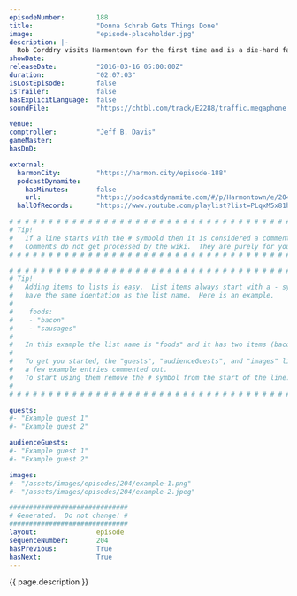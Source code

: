 ```yaml
---
episodeNumber:        188
title:                "Donna Schrab Gets Things Done"
image:                "episode-placeholder.jpg"
description: |-
  Rob Corddry visits Harmontown for the first time and is a die-hard fan, everyone falls in love with him. Later we meet Rob Schrab's parents! Watch the video at harmontown.com. Become a member! Outro music: "Lonely Forever" by Babes
showDate:             
releaseDate:          "2016-03-16 05:00:00Z"
duration:             "02:07:03"
isLostEpisode:        false
isTrailer:            false
hasExplicitLanguage:  false
soundFile:            "https://chtbl.com/track/E2288/traffic.megaphone.fm/STA7659970412.mp3?updated=1560382687"

venue:                
comptroller:          "Jeff B. Davis"
gameMaster:           
hasDnD:               

external:
  harmonCity:         "https://harmon.city/episode-188"
  podcastDynamite:
    hasMinutes:       false
    url:              "https://podcastdynamite.com/#/p/Harmontown/e/204/188"
  hallOfRecords:      "https://www.youtube.com/playlist?list=PLqxM5x81hNOYkoxNRn8sw8ou-o78nZMXW"

# # # # # # # # # # # # # # # # # # # # # # # # # # # # # # # # # # # # # # # # # # # # #
# Tip!
#   If a line starts with the # symbold then it is considered a comment.
#   Comments do not get processed by the wiki.  They are purely for your information.
# # # # # # # # # # # # # # # # # # # # # # # # # # # # # # # # # # # # # # # # # # # # #

# # # # # # # # # # # # # # # # # # # # # # # # # # # # # # # # # # # # # # # # # # # # #
# Tip!
#   Adding items to lists is easy.  List items always start with a - symbol and have
#   have the same identation as the list name.  Here is an example.
#
#    foods:
#    - "bacon"
#    - "sausages"
#
#   In this example the list name is "foods" and it has two items (bacon, and sausages).
#
#   To get you started, the "guests", "audienceGuests", and "images" lists below have
#   a few example entries commented out.
#   To start using them remove the # symbol from the start of the line.
#
# # # # # # # # # # # # # # # # # # # # # # # # # # # # # # # # # # # # # # # # # # # # #

guests:
#- "Example guest 1"
#- "Example guest 2"

audienceGuests:
#- "Example guest 1"
#- "Example guest 2"

images:
#- "/assets/images/episodes/204/example-1.png"
#- "/assets/images/episodes/204/example-2.jpeg"

##############################
# Generated.  Do not change! #
##############################
layout:               episode
sequenceNumber:       204
hasPrevious:          True
hasNext:              True
---
```


<!-- The episode description will be rendered here -->
{{ page.description }}

<!-- Add your content BELOW here -->
<!-- vvvvvvvvvvvvvvvvvvvvvvvvvvv -->




<!-- ^^^^^^^^^^^^^^^^^^^^^^^^^^^ -->
<!-- Add your content ABOVE here -->

<!-- The episode gallery will be rendered here -->